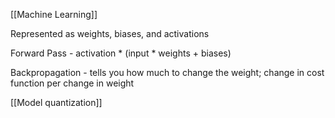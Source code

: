 [[Machine Learning]]

Represented as weights, biases, and activations

Forward Pass - activation * (input * weights + biases)

Backpropagation - tells you how much to change the weight; change in cost function per change in weight

[[Model quantization]]